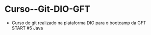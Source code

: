 # Curso--Git-DIO-GFT
 - Curso de git realizado na plataforma DIO para o bootcamp da GFT START #5 Java 
